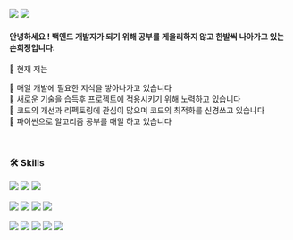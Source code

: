 

<!-- <div align="center"> -->
<p>
<a href="https://heejung-gjt.github.io/"><img src="https://img.shields.io/badge/BLOG-44A833?style=flat-square&logo=Blogger&logoColor=white"/></a>
<img src="https://img.shields.io/badge/hee980313@gmail.com-EA4335?style=flat-square&logo=gmail&logoColor=white"/> </p>

#### 안녕하세요 ! 백엔드 개발자가 되기 위해 공부를 게을리하지 않고 한발씩 나아가고 있는 손희정입니다.    
🙆 현재 저는      

🌱 매일 개발에 필요한 지식을 쌓아나가고 있습니다   
🌱 새로운 기술을 습득후 프로젝트에 적용시키기 위해 노력하고 있습니다   
🌱 코드의 개선과 리펙토링에 관심이 많으며 코드의 최적화를 신경쓰고 있습니다   
🌱 파이썬으로 알고리즘 공부를 매일 하고 있습니다



<br>

### 🛠️ Skills

<p>
<img src="https://img.shields.io/badge/HTML5-E34F26?style=flat-square&logo=html5&logoColor=white"/>  
<img src="https://img.shields.io/badge/CSS3-1572B6?style=flat-square&logo=css3&logoColor=white"/>
<img src="https://img.shields.io/badge/JavaScript-F7DF1E?style=flat-square&logo=javascript&logoColor=black"/> <br><br>
<img src="https://img.shields.io/badge/Django-092E20?style=flat-square&logo=django&logoColor=ffff"/>
<img src="https://img.shields.io/badge/Python-3776AB?style=flat-square&logo=python&logoColor=white"/>    
<img src="https://img.shields.io/badge/MySQL-4479A1?style=flat-square&logo=mysql&logoColor=white"/>  
<img src="https://img.shields.io/badge/aws-232F3E?style=flat-square&logo=amazon&logoColor=white"><br><br>
<img src="https://img.shields.io/badge/linux-FCC624?style=flat-square&logo=linux&logoColor=black">
<img src="https://img.shields.io/badge/git-F05032?style=flat-square&logo=git&logoColor=white">
<img src="https://img.shields.io/badge/slack-4A154B?style=flat-square&logo=slack&logoColor=white">
<img src="https://img.shields.io/badge/github-181717?style=flat-square&logo=github&logoColor=white">
<img src="https://img.shields.io/badge/visual studio code-007ACC?style=flat-square&logo=visualstudiocode&logoColor=white">

</p>

<br>


